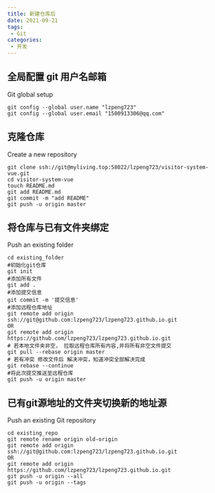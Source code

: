 ```yaml
---
title: 新建仓库后
date: 2021-09-21
tags:
 - Git
categories:
 - 开发
---
```


## 全局配置 git 用户名邮箱

Git global setup
```
git config --global user.name "lzpeng723"
git config --global user.email "1500913306@qq.com"
```

## 克隆仓库

Create a new repository
```
git clone ssh://git@myliving.top:58022/lzpeng723/visitor-system-vue.git
cd visitor-system-vue
touch README.md
git add README.md
git commit -m "add README"
git push -u origin master
```

## 将仓库与已有文件夹绑定

Push an existing folder
```
cd existing_folder
#初始化git仓库
git init  
#添加所有文件
git add .  
#添加提交信息
git commit -m '提交信息' 
#添加远程仓库地址
git remote add origin ssh://git@github.com:lzpeng723/lzpeng723.github.io.git 
OR
git remote add origin https://github.com/lzpeng723/lzpeng723.github.io.git
# 若本地文件夹非空， 拉取远程仓库所有内容,并将所有非空文件提交
git pull --rebase origin master 
# 若有冲突 修改文件后 解决冲突，知道冲突全部解决完成
git rebase --continue
#将此次提交推送至远程仓库
git push -u origin master 
```

## 已有git源地址的文件夹切换新的地址源

Push an existing Git repository
```
cd existing_repo
git remote rename origin old-origin
git remote add origin ssh://git@github.com:lzpeng723/lzpeng723.github.io.git 
OR
git remote add origin https://github.com/lzpeng723/lzpeng723.github.io.git
git push -u origin --all
git push -u origin --tags
```